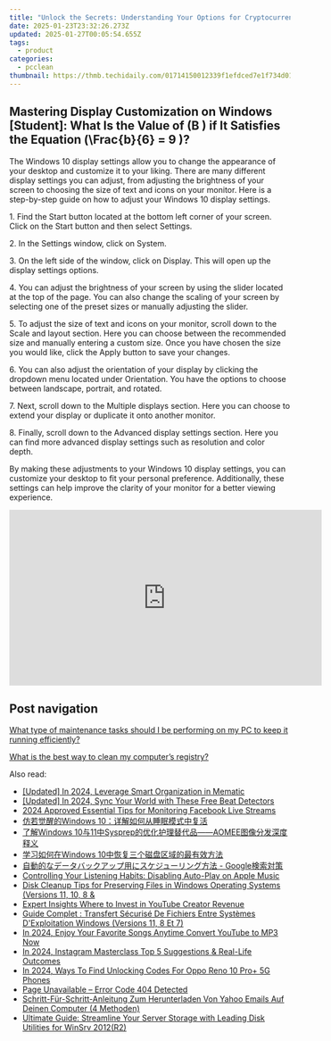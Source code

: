 ```yaml
---
title: "Unlock the Secrets: Understanding Your Options for Cryptocurrency Wallets with YL Software Insights"
date: 2025-01-23T23:32:26.273Z
updated: 2025-01-27T00:05:54.655Z
tags:
  - product
categories:
  - pcclean
thumbnail: https://thmb.techidaily.com/01714150012339f1efdced7e1f734d013877746c193a3029a59cdde359ecf8d8.jpg
---
```


## Mastering Display Customization on Windows [Student]: What Is the Value of \(B \) if It Satisfies the Equation \(\Frac{b}{6} = 9 \)?

The Windows 10 display settings allow you to change the appearance of your desktop and customize it to your liking. There are many different display settings you can adjust, from adjusting the brightness of your screen to choosing the size of text and icons on your monitor. Here is a step-by-step guide on how to adjust your Windows 10 display settings. 

1\. Find the Start button located at the bottom left corner of your screen. Click on the Start button and then select Settings.

2\. In the Settings window, click on System.

3\. On the left side of the window, click on Display. This will open up the display settings options. 

4\. You can adjust the brightness of your screen by using the slider located at the top of the page. You can also change the scaling of your screen by selecting one of the preset sizes or manually adjusting the slider.

5\. To adjust the size of text and icons on your monitor, scroll down to the Scale and layout section. Here you can choose between the recommended size and manually entering a custom size. Once you have chosen the size you would like, click the Apply button to save your changes.

6\. You can also adjust the orientation of your display by clicking the dropdown menu located under Orientation. You have the options to choose between landscape, portrait, and rotated.

7\. Next, scroll down to the Multiple displays section. Here you can choose to extend your display or duplicate it onto another monitor.

8\. Finally, scroll down to the Advanced display settings section. Here you can find more advanced display settings such as resolution and color depth. 

By making these adjustments to your Windows 10 display settings, you can customize your desktop to fit your personal preference. Additionally, these settings can help improve the clarity of your monitor for a better viewing experience.

<!-- affiliate ads begin -->
<iframe width="560" height="315" src="https://www.youtube.com/embed/X4q6gyaEojM?si=ImdFm6Zsr0azykqV" title="YouTube video player" frameborder="0" allow="accelerometer; autoplay; clipboard-write; encrypted-media; gyroscope; picture-in-picture; web-share" referrerpolicy="strict-origin-when-cross-origin" allowfullscreen></iframe>
<!-- affiliate ads end -->

## Post navigation

[What type of maintenance tasks should I be performing on my PC to keep it running efficiently?](https://tools.techidaily.com/pcclean/products/)

[What is the best way to clean my computer’s registry?](https://tools.techidaily.com/pcclean/products/)

<ins class="adsbygoogle"
     style="display:block"
     data-ad-format="autorelaxed"
     data-ad-client="ca-pub-7571918770474297"
     data-ad-slot="1223367746"></ins>

<ins class="adsbygoogle"
     style="display:block"
     data-ad-client="ca-pub-7571918770474297"
     data-ad-slot="8358498916"
     data-ad-format="auto"
     data-full-width-responsive="true"></ins>

<span class="atpl-alsoreadstyle">Also read:</span>
<div><ul>
<li><a href="https://fox-http.techidaily.com/updated-in-2024-leverage-smart-organization-in-mematic/"><u>[Updated] In 2024, Leverage Smart Organization in Mematic</u></a></li>
<li><a href="https://fox-blue.techidaily.com/updated-in-2024-sync-your-world-with-these-free-beat-detectors/"><u>[Updated] In 2024, Sync Your World with These Free Beat Detectors</u></a></li>
<li><a href="https://facebook-videos.techidaily.com/2024-approved-essential-tips-for-monitoring-facebook-live-streams/"><u>2024 Approved Essential Tips for Monitoring Facebook Live Streams</u></a></li>
<li><a href="https://discover-fantastic.techidaily.com/1728485084771-windows-10/"><u>仿若觉醒的Windows 10：详解如何从睡眠模式中复活</u></a></li>
<li><a href="https://discover-fantastic.techidaily.com/windows-1011sysprepaomee/"><u>了解Windows 10与11中Sysprep的优化护理替代品——AOMEE图像分发深度释义</u></a></li>
<li><a href="https://discover-fantastic.techidaily.com/1728463788872-windows-10/"><u>学习如何在Windows 10中恢复三个磁盘区域的最有效方法</u></a></li>
<li><a href="https://discover-fantastic.techidaily.com/1728499231906-google/"><u>自動的なデータバックアップ用にスケジューリング方法 - Google検索対策</u></a></li>
<li><a href="https://tech-recovery.techidaily.com/controlling-your-listening-habits-disabling-auto-play-on-apple-music/"><u>Controlling Your Listening Habits: Disabling Auto-Play on Apple Music</u></a></li>
<li><a href="https://discover-fantastic.techidaily.com/disk-cleanup-tips-for-preserving-files-in-windows-operating-systems-versions-11-10-8-and/"><u>Disk Cleanup Tips for Preserving Files in Windows Operating Systems (Versions 11, 10, 8 &</u></a></li>
<li><a href="https://youtube-videos.techidaily.com/expert-insights-where-to-invest-in-youtube-creator-revenue/"><u>Expert Insights Where to Invest in YouTube Creator Revenue</u></a></li>
<li><a href="https://win-info.techidaily.com/guide-complet-transfert-securise-de-fichiers-entre-systemes-dexploitation-windows-versions-11-8-et-7/"><u>Guide Complet : Transfert Sécurisé De Fichiers Entre Systèmes D'Exploitation Windows (Versions 11, 8 Et 7)</u></a></li>
<li><a href="https://youtube-lab.techidaily.com/24-enjoy-your-favorite-songs-anytime-convert-youtube-to-mp3-now/"><u>In 2024, Enjoy Your Favorite Songs Anytime Convert YouTube to MP3 Now</u></a></li>
<li><a href="https://instagram-clips.techidaily.com/in-2024-instagram-masterclass-top-5-suggestions-and-real-life-outcomes/"><u>In 2024, Instagram Masterclass Top 5 Suggestions & Real-Life Outcomes</u></a></li>
<li><a href="https://sim-unlock.techidaily.com/in-2024-ways-to-find-unlocking-codes-for-oppo-reno-10-proplus-5g-phones-by-drfone-android/"><u>In 2024, Ways To Find Unlocking Codes For Oppo Reno 10 Pro+ 5G Phones</u></a></li>
<li><a href="https://discover-fantastic.techidaily.com/page-unavailable-error-code-404-detected/"><u>Page Unavailable – Error Code 404 Detected</u></a></li>
<li><a href="https://discover-fantastic.techidaily.com/schritt-fur-schritt-anleitung-zum-herunterladen-von-yahoo-emails-auf-deinen-computer-4-methoden/"><u>Schritt-Für-Schritt-Anleitung Zum Herunterladen Von Yahoo Emails Auf Deinen Computer (4 Methoden)</u></a></li>
<li><a href="https://discover-fantastic.techidaily.com/ultimate-guide-streamline-your-server-storage-with-leading-disk-utilities-for-winsrv-2012r2/"><u>Ultimate Guide: Streamline Your Server Storage with Leading Disk Utilities for WinSrv 2012(R2)</u></a></li>
</ul></div>

